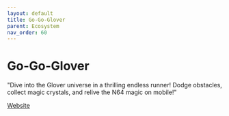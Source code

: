 ```yaml
---
layout: default
title: Go-Go-Glover
parent: Ecosystem
nav_order: 60
---
```

# Go-Go-Glover

"Dive into the Glover universe in a thrilling endless runner! Dodge obstacles, collect magic crystals, and relive the N64 magic on mobile!"

[Website](https://go-go-glover.com)